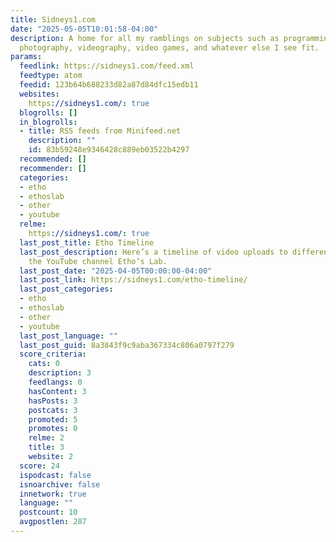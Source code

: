 ```yaml
---
title: Sidneys1.com
date: "2025-05-05T10:01:58-04:00"
description: A home for all my ramblings on subjects such as programming, cybersecurity,
  photography, videography, video games, and whatever else I see fit.
params:
  feedlink: https://sidneys1.com/feed.xml
  feedtype: atom
  feedid: 123b64b688233d82a87d84dfc15edb11
  websites:
    https://sidneys1.com/: true
  blogrolls: []
  in_blogrolls:
  - title: RSS feeds from Minifeed.net
    description: ""
    id: 83b59248e9346428c889eb03522b4297
  recommended: []
  recommender: []
  categories:
  - etho
  - ethoslab
  - other
  - youtube
  relme:
    https://sidneys1.com/: true
  last_post_title: Etho Timeline
  last_post_description: Here’s a timeline of video uploads to different series of
    the YouTube channel Etho’s Lab.
  last_post_date: "2025-04-05T00:00:00-04:00"
  last_post_link: https://sidneys1.com/etho-timeline/
  last_post_categories:
  - etho
  - ethoslab
  - other
  - youtube
  last_post_language: ""
  last_post_guid: 8a3843f9c9aba367334c806a0797f279
  score_criteria:
    cats: 0
    description: 3
    feedlangs: 0
    hasContent: 3
    hasPosts: 3
    postcats: 3
    promoted: 5
    promotes: 0
    relme: 2
    title: 3
    website: 2
  score: 24
  ispodcast: false
  isnoarchive: false
  innetwork: true
  language: ""
  postcount: 10
  avgpostlen: 287
---
```

